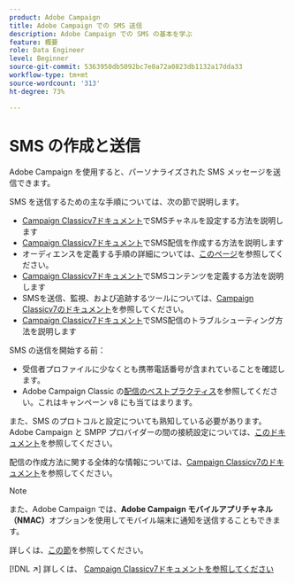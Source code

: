 ```yaml
---
product: Adobe Campaign
title: Adobe Campaign での SMS 送信
description: Adobe Campaign での SMS の基本を学ぶ
feature: 概要
role: Data Engineer
level: Beginner
source-git-commit: 5363950db5092bc7e0a72a0823db1132a17dda33
workflow-type: tm+mt
source-wordcount: '313'
ht-degree: 73%

---
```


# SMS の作成と送信

Adobe Campaign を使用すると、パーソナライズされた SMS メッセージを送信できます。

SMS を送信するための主な手順については、次の節で説明します。

* [Campaign Classicv7ドキュメント](https://experienceleague.adobe.com/docs/campaign-classic/using/sending-messages/sending-messages-on-mobiles/sms-set-up.html?lang=ja#sending-messages)でSMSチャネルを設定する方法を説明します
* [Campaign Classicv7ドキュメント](https://experienceleague.adobe.com/docs/campaign-classic/using/sending-messages/sending-messages-on-mobiles/sms-create.html?lang=ja#sending-messages)でSMS配信を作成する方法を説明します
* オーディエンスを定義する手順の詳細については、[このページ](../start/audiences.md)を参照してください。
* [Campaign Classicv7ドキュメント](https://experienceleague.adobe.com/docs/campaign-classic/using/sending-messages/sending-messages-on-mobiles/sms-create.html?lang=ja#defining-the-sms-content)でSMSコンテンツを定義する方法を説明します
* SMSを送信、監視、および追跡するツールについては、[Campaign Classicv7のドキュメント](https://experienceleague.adobe.com/docs/campaign-classic/using/sending-messages/sending-messages-on-mobiles/sms-send.html?lang=ja#sending-messages)を参照してください。
* [Campaign Classicv7ドキュメント](https://experienceleague.adobe.com/docs/campaign-classic/using/sending-messages/sending-messages-on-mobiles/troubleshooting-sms.html?lang=ja#sending-messages)でSMS配信のトラブルシューティング方法を説明します

SMS の送信を開始する前：

* 受信者プロファイルに少なくとも携帯電話番号が含まれていることを確認します。
* Adobe Campaign Classic の[配信のベストプラクティス](https://experienceleague.adobe.com/docs/campaign-classic/using/sending-messages/key-steps-when-creating-a-delivery/delivery-bestpractices/delivery-best-practices.html?lang=ja#sending-messages)を参照してください。これはキャンペーン v8 にも当てはまります。

また、SMS のプロトコルと設定についても熟知している必要があります。Adobe Campaign と SMPP プロバイダーの間の接続設定については、[このドキュメント](https://experienceleague.adobe.com/docs/campaign-classic/using/sending-messages/sending-messages-on-mobiles/sms-protocol.html?lang=ja#sending-messages)を参照してください。

配信の作成方法に関する全体的な情報については、[Campaign Classicv7のドキュメント](https://experienceleague.adobe.com/docs/campaign-classic/using/sending-messages/key-steps-when-creating-a-delivery/steps-about-delivery-creation-steps.html?lang=ja#sending-messages)を参照してください。

>[!NOTE]
>
>また、Adobe Campaign では、**Adobe Campaign モバイルアプリチャネル（NMAC）**&#x200B;オプションを使用してモバイル端末に通知を送信することもできます。
> 
>詳しくは、[この節](push.md)を参照してください。

[!DNL :arrow_upper_right:] 詳しくは、 [Campaign Classicv7ドキュメントを参照してください](https://experienceleague.adobe.com/docs/campaign-classic/using/sending-messages/sending-messages-on-mobiles/sms-channel.html?lang=ja)
